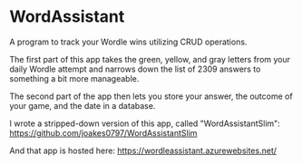 # WordAssistant
A program to track your Wordle wins utilizing CRUD operations.

The first part of this app takes the green, yellow, and gray letters from your daily Wordle attempt and narrows down the list of 2309 answers to something a bit more manageable.

The second part of the app then lets you store your answer, the outcome of your game, and the date in a database.

I wrote a stripped-down version of this app, called "WordAssistantSlim":  https://github.com/joakes0797/WordAssistantSlim

And that app is hosted here:  https://wordleassistant.azurewebsites.net/
